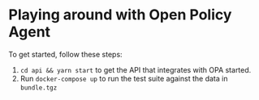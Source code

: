 # Playing around with Open Policy Agent

To get started, follow these steps:

1. `cd api && yarn start` to get the API that integrates with OPA started.
2. Run `docker-compose up` to run the test suite against the data in `bundle.tgz`
